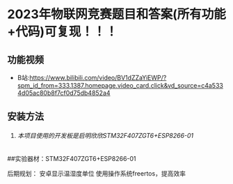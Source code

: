 

# 2023年物联网竞赛题目和答案(所有功能+代码)可复现！！！

## 功能视频
- B站:https://www.bilibili.com/video/BV1dZZaYiEWP/?spm_id_from=333.1387.homepage.video_card.click&vd_source=c4a5334d05ac80b8f7cf0d75db4852a4

## 安装方法
1. ###### 本项目使用的开发板是启明欣欣STM32F407ZGT6+ESP8266-01

##实验器材：STM32F407ZGT6+ESP8266-01



后期规划：
安卓显示温湿度单位
使用操作系统freertos，提高效率
